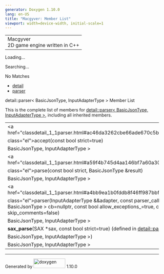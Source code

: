 ```yaml
---
generator: Doxygen 1.10.0
lang: en-US
title: "Macgyver: Member List"
viewport: width=device-width, initial-scale=1
---
```


<div id="top">

<div id="titlearea">

<table data-cellspacing="0" data-cellpadding="0">
<colgroup>
<col style="width: 100%" />
</colgroup>
<tbody>
<tr id="projectrow" class="odd">
<td id="projectalign"><div id="projectname">
Macgyver
</div>
<div id="projectbrief">
2D game engine written in C++
</div></td>
</tr>
</tbody>
</table>

</div>

<div id="main-nav">

</div>

<div id="MSearchSelectWindow"
onmouseover="return searchBox.OnSearchSelectShow()"
onmouseout="return searchBox.OnSearchSelectHide()"
onkeydown="return searchBox.OnSearchSelectKey(event)">

</div>

<div id="MSearchResultsWindow">

<div id="MSearchResults">

<div class="SRPage">

<div id="SRIndex">

<div id="SRResults">

</div>

<div id="Loading" class="SRStatus">

Loading...

</div>

<div id="Searching" class="SRStatus">

Searching...

</div>

<div id="NoMatches" class="SRStatus">

No Matches

</div>

</div>

</div>

</div>

</div>

<div id="nav-path" class="navpath">

- <a href="namespacedetail.html" class="el">detail</a>
- <a href="classdetail_1_1parser.html" class="el">parser</a>

</div>

</div>

<div class="header">

<div class="headertitle">

<div class="title">

detail::parser\< BasicJsonType, InputAdapterType \> Member List

</div>

</div>

</div>

<div class="contents">

This is the complete list of members for
<a href="classdetail_1_1parser.html" class="el">detail::parser&lt;
BasicJsonType, InputAdapterType &gt;</a>, including all inherited
members.

|                                                                                                                                                                              |                                                                    |                                                                        |
|------------------------------------------------------------------------------------------------------------------------------------------------------------------------------|--------------------------------------------------------------------|------------------------------------------------------------------------|
| <a href="classdetail_1_1parser.html#ac46da3262cbe66ade670c5b4782451e6"                                                                                                       
 class="el">accept</a>(const bool strict=true)                                                                                                                                 | <a href="classdetail_1_1parser.html" class="el">detail::parser&lt; 
                                                                                                                                                                                BasicJsonType, InputAdapterType &gt;</a>                            | <span class="mlabel">inline</span>                                     |
| <a href="classdetail_1_1parser.html#a59f4b745d4aa146bf7a60a30060f592f"                                                                                                       
 class="el">parse</a>(const bool strict, BasicJsonType &result)                                                                                                                | <a href="classdetail_1_1parser.html" class="el">detail::parser&lt; 
                                                                                                                                                                                BasicJsonType, InputAdapterType &gt;</a>                            | <span class="mlabel">inline</span>                                     |
| <a href="classdetail_1_1parser.html#a4bb9ea1b0fddb8f46ff987bbf9e54045"                                                                                                       
 class="el">parser</a>(InputAdapterType &&adapter, const parser_callback_t\< BasicJsonType \> cb=nullptr, const bool allow_exceptions\_=true, const bool skip_comments=false)  | <a href="classdetail_1_1parser.html" class="el">detail::parser&lt; 
                                                                                                                                                                                BasicJsonType, InputAdapterType &gt;</a>                            | <span class="mlabel">inline</span><span class="mlabel">explicit</span> |
| **sax_parse**(SAX \*sax, const bool strict=true) (defined in <a href="classdetail_1_1parser.html" class="el">detail::parser&lt;                                              
 BasicJsonType, InputAdapterType &gt;</a>)                                                                                                                                     | <a href="classdetail_1_1parser.html" class="el">detail::parser&lt; 
                                                                                                                                                                                BasicJsonType, InputAdapterType &gt;</a>                            | <span class="mlabel">inline</span>                                     |

</div>

------------------------------------------------------------------------

<span class="small">Generated
by [<img src="doxygen.svg" class="footer" width="104" height="31"
alt="doxygen" />](https://www.doxygen.org/index.html) 1.10.0</span>
